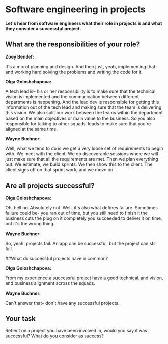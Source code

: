 # Software engineering in projects

**Let's hear from software engineers what their role in projects is and what they consider a successful project.**

## What are the responsibilities of your role?

**Zoey Bendef:**

It's a mix of planning and design. And then just, yeah, implementing that and working hard solving the problems and writing the code for it.

**Olga Goloshchapova:**

A tech lead is– his or her responsibility is to make sure that the technical vision is implemented and the communication between different departments is happening. And the lead dev is responsible for getting this information out of the tech lead and making sure that the team is delivering this vision. We also split our work between the teams within the department based on the main objectives or main value to the business. So you also responsible for talking to other squads' leads to make sure that you're aligned at the same time.

**Wayne Buchner:**

Well, what we tend to do is we get a very loose set of requirements to begin with. We meet with the client. We do discoverable sessions where we will just make sure that all the requirements are met. Then we plan everything out. We estimate, we build sprints. We then show this to the client. The client signs off on that sprint work, and we move on.

## Are all projects successful?

**Olga Goloshchapova:**

Oh, hell no. Absolutely not. Well, it's also what defines failure. Sometimes failure could be- you ran out of time, but you still need to finish it
the business cuts the plug on it completely
you succeeded to deliver it on time, but it's the wrong thing.

**Wayne Buchner:**

So, yeah, projects fail. An app can be successful, but the project can still fail.

##What do successful projects have in common?

**Olga Goloshchapova:**

From my experience a successful project have a good technical, and vision, and business alignment across the squads.

**Wayne Buchner:**

Can't answer that– don't have any successful projects.

## Your task
Reflect on a project you have been involved in, would you say it was successful? What do you consider as success?